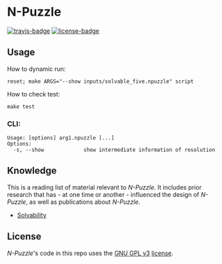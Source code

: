 # N-Puzzle

[![travis-badge][]][travis] [![license-badge][]][license]

[travis-badge]: https://travis-ci.org/lecorref/Taquin.svg?branch=master&style=flat-square
[travis]: https://travis-ci.org/lecorref/Taquin
[license-badge]: https://img.shields.io/badge/license-GPL_3-green.svg?style=flat-square

## Usage
How to dynamic run:
```shell
reset; make ARGS="--show inputs/solvable_five.npuzzle" script
```

How to check test:
```shell
make test
```

### CLI:
```
Usage: [options] arg1.npuzzle [...]
Options:
  -s, --show             show intermediate information of resolution
```

## Knowledge
This is a reading list of material relevant to *N-Puzzle*. It includes prior research that has - at one time or another - influenced the design of *N-Puzzle*, as well as publications about *N-Puzzle*.
* [Solvability](http://www.cs.bham.ac.uk/~mdr/teaching/modules04/java2/TilesSolvability.html)

## License
*N-Puzzle*'s code in this repo uses the [GNU GPL v3](http://www.gnu.org/licenses/gpl-3.0.html) [license][license].

[license]: LICENSE
